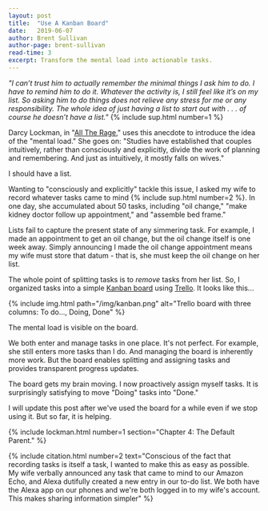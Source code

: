 ```yaml
---
layout: post
title:  "Use A Kanban Board"
date:   2019-06-07
author: Brent Sullivan
author-page: brent-sullivan
read-time: 3
excerpt: Transform the mental load into actionable tasks.
---
```


*"I can’t trust him to actually remember the minimal things I ask him to do. I have to remind him to do it. Whatever the activity is, I still feel like it’s on my list. So asking him to do things does not relieve any stress for me or any responsibility. The whole idea of just having a list to start out with . . . of course he doesn’t have a list."* {% include sup.html number=1 %}

Darcy Lockman, in "[All The Rage](https://darcylockman.com/all-the-rage)," uses this anecdote to introduce the idea of the "mental load." She goes on: "Studies have established that couples intuitively, rather than consciously and explicitly, divide the work of planning and remembering. And just as intuitively, it mostly falls on wives." 

I should have a list.

Wanting to "consciously and explicitly" tackle this issue, I asked my wife to record whatever tasks came to mind {% include sup.html number=2 %}. In one day, she accumulated about 50 tasks, including "oil change," "make kidney doctor follow up appointment," and "assemble bed frame." 

Lists fail to capture the present state of any simmering task. For example, I made an appointment to get an oil change, but the oil change itself is one week away. Simply announcing I made the oil change appointment means my wife must store that datum - that is, she must keep the oil change on her list.

The whole point of splitting tasks is to *remove* tasks from her list. So, I organized tasks into a simple [Kanban board](https://en.wikipedia.org/wiki/Kanban_board) using [Trello](https://trello.com). It looks like this...

{% include img.html 
    path="/img/kanban.png"
    alt="Trello board with three columns: To do..., Doing, Done"
%}

The mental load is visible on the board.
 
 We both enter and manage tasks in one place. It's not perfect. For example, she still enters more tasks than I do. And managing the board is inherently more work. But the board enables splitting and assigning tasks and provides transparent progress updates. 
 
The board gets my brain moving. I now proactively assign myself tasks. It is surprisingly satisfying to move "Doing" tasks into "Done."

I will update this post after we've used the board for a while even if we stop using it. But so far, it is helping.

{% include lockman.html number=1 section="Chapter 4: The Default Parent." %}

{% include citation.html number=2 text="Conscious of the fact that recording tasks is itself a task, I wanted to make this as easy as possible. My wife verbally announced any task that came to mind to our Amazon Echo, and Alexa dutifully created a new entry in our to-do list. We both have the Alexa app on our phones and we're both logged in to my wife's account. This makes sharing information simpler" %}
